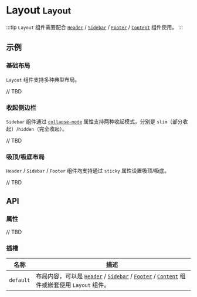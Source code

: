 # Layout <small>Layout</small>

:::tip
`Layout` 组件需要配合 [`Header`](./header) / [`Sidebar`](./sidebar) / [`Footer`](./footer) / [`Content`](./content) 组件使用。
:::

## 示例

### 基础布局

`Layout` 组件支持多种典型布局。

// TBD

<!-- [[ demo src="/demo/layout/basic.vue" ]] -->

### 收起侧边栏

`Sidebar` 组件通过 [`collapse-mode`](./Sidebar#props-collapse-mode) 属性支持两种收起模式，分别是 `slim`（部分收起）/`hidden`（完全收起）。

// TBD

<!-- [[ demo src="/demo/layout/sidebar.vue" ]] -->

### 吸顶/吸底布局

`Header` / `Sidebar` / `Footer` 组件均支持通过 `sticky` 属性设置吸顶/吸底。

// TBD

<!-- [[ demo src="/demo/layout/sticky.vue" ]] -->

## API

### 属性

// TBD

### 插槽

| 名称 | 描述 |
| -- | -- |
| ``default`` | 布局内容，可以是 [`Header`](./header) / [`Sidebar`](./sidebar) / [`Footer`](./footer) / [`Content`](./content) 组件或嵌套使用 `Layout` 组件。 |
